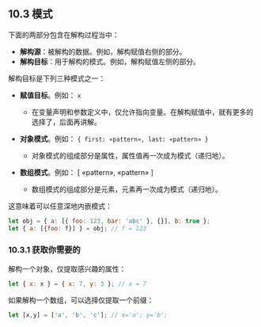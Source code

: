 ## 10.3 模式

下面的两部分包含在解构过程当中：

* **解构源**：被解构的数据。例如，解构赋值右侧的部分。
* **解构目标**：用于解构的模式。例如，解构赋值左侧的部分。

解构目标是下列三种模式之一：

* **赋值目标**。例如： `x`

    * 在变量声明和参数定义中，仅允许指向变量。在解构赋值中，就有更多的选择了，后面再讲解。

* **对象模式**。例如： `{ first: «pattern», last: «pattern» }`

    * 对象模式的组成部分是属性，属性值再一次成为模式（递归地）。

* **数组模式**。例如： [ «pattern», «pattern» ]

    * 数组模式的组成部分是元素，元素再一次成为模式（递归地）。

这意味着可以任意深地内嵌模式：

```js
let obj = { a: [{ foo: 123, bar: 'abc' }, {}], b: true };
let { a: [{foo: f}] } = obj; // f = 123
```

### 10.3.1 获取你需要的

解构一个对象，仅提取感兴趣的属性：

```js
let { x: x } = { x: 7, y: 3 }; // x = 7
```

如果解构一个数组，可以选择仅提取一个前缀：

```js
let [x,y] = ['a', 'b', 'c']; // x='a'; y='b';
```



